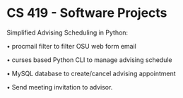 # CS 419 - Software Projects

Simplified Advising Scheduling in Python: 

• procmail filter to filter OSU web form email

• curses based Python CLI to manage advising schedule

• MySQL database to create/cancel advising appointment

• Send meeting invitation to advisor.

